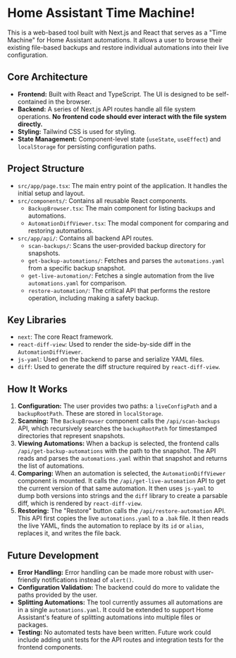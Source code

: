 # Home Assistant Time Machine!

This is a web-based tool built with Next.js and React that serves as a "Time Machine" for Home Assistant automations. It allows a user to browse their existing file-based backups and restore individual automations into their live configuration.

## Core Architecture

- **Frontend:** Built with React and TypeScript. The UI is designed to be self-contained in the browser.
- **Backend:** A series of Next.js API routes handle all file system operations. **No frontend code should ever interact with the file system directly.**
- **Styling:** Tailwind CSS is used for styling.
- **State Management:** Component-level state (`useState`, `useEffect`) and `localStorage` for persisting configuration paths.

## Project Structure

- `src/app/page.tsx`: The main entry point of the application. It handles the initial setup and layout.
- `src/components/`: Contains all reusable React components.
  - `BackupBrowser.tsx`: The main component for listing backups and automations.
  - `AutomationDiffViewer.tsx`: The modal component for comparing and restoring automations.
- `src/app/api/`: Contains all backend API routes.
  - `scan-backups/`: Scans the user-provided backup directory for snapshots.
  - `get-backup-automations/`: Fetches and parses the `automations.yaml` from a specific backup snapshot.
  - `get-live-automation/`: Fetches a single automation from the live `automations.yaml` for comparison.
  - `restore-automation/`: The critical API that performs the restore operation, including making a safety backup.

## Key Libraries

- `next`: The core React framework.
- `react-diff-view`: Used to render the side-by-side diff in the `AutomationDiffViewer`.
- `js-yaml`: Used on the backend to parse and serialize YAML files.
- `diff`: Used to generate the diff structure required by `react-diff-view`.

## How It Works

1.  **Configuration:** The user provides two paths: a `liveConfigPath` and a `backupRootPath`. These are stored in `localStorage`.
2.  **Scanning:** The `BackupBrowser` component calls the `/api/scan-backups` API, which recursively searches the `backupRootPath` for timestamped directories that represent snapshots.
3.  **Viewing Automations:** When a backup is selected, the frontend calls `/api/get-backup-automations` with the path to the snapshot. The API reads and parses the `automations.yaml` within that snapshot and returns the list of automations.
4.  **Comparing:** When an automation is selected, the `AutomationDiffViewer` component is mounted. It calls the `/api/get-live-automation` API to get the current version of that same automation. It then uses `js-yaml` to dump both versions into strings and the `diff` library to create a parsable diff, which is rendered by `react-diff-view`.
5.  **Restoring:** The "Restore" button calls the `/api/restore-automation` API. This API first copies the live `automations.yaml` to a `.bak` file. It then reads the live YAML, finds the automation to replace by its `id` or `alias`, replaces it, and writes the file back.

## Future Development

- **Error Handling:** Error handling can be made more robust with user-friendly notifications instead of `alert()`.
- **Configuration Validation:** The backend could do more to validate the paths provided by the user.
- **Splitting Automations:** The tool currently assumes all automations are in a single `automations.yaml`. It could be extended to support Home Assistant's feature of splitting automations into multiple files or packages.
- **Testing:** No automated tests have been written. Future work could include adding unit tests for the API routes and integration tests for the frontend components.